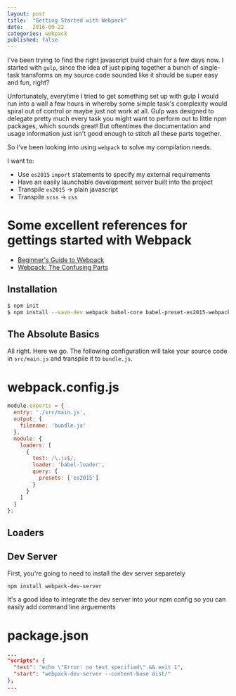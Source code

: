 ```yaml
---
layout: post
title:  "Getting Started with Webpack"
date:   2016-09-22 
categories: webpack
published: false
---
```


I've been trying to find the right javascript build chain for a few days now. I started with `gulp`, since the idea of just piping together a bunch of single-task transforms on my source code sounded like it should be super easy and fun, right?

Unfortunately, everytime I tried to get something set up with gulp I would run into a wall a few hours in whereby some simple task's complexity would spiral out of control or maybe just not work at all. Gulp was designed to delegate pretty much every task you might want to perform out to little npm packages, which sounds great! But oftentimes the documentation and usage information just isn't good enough to stitch all these parts together.

So I've been looking into using `webpack` to solve my compilation needs.

I want to:
 - Use `es2015` `import` statements to specify my external requirements
 - Have an easily launchable development server built into the project
 - Transpile `es2015` -> plain javascript
 - Transpile `scss` -> `css`

# Some excellent references for gettings started with Webpack
 - [Beginner's Guide to Webpack](https://medium.com/@dabit3/beginner-s-guide-to-webpack-b1f1a3638460#.ru1lvt8h9)
 - [Webpack: The Confusing Parts](https://medium.com/@rajaraodv/webpack-the-confusing-parts-58712f8fcad9#.wqahi757o)


## Installation

``` bash
$ npm init
$ npm install --save-dev webpack babel-core babel-preset-es2015-webpack
```

## The Absolute Basics

All right. Here we go. The following configuration will take your source code in `src/main.js` and transpile it to `bundle.js`.

# webpack.config.js
``` javascript
module.exports = {
  entry: './src/main.js',
  output: {
    filename: 'bundle.js'
  },
  module: {
    loaders: [
      {
        test: /\.js$/,
        loader: 'babel-loader',
        query: {
          presets: ['es2015']
        }
      }
    ]
  }
};
```

## Loaders

## Dev Server

First, you're going to need to install the dev server separetely

```
npm install webpack-dev-server
```

It's a good idea to integrate the dev server into your npm config so you can easily add command line arguements

# package.json
``` json
...
"scripts": {
  "test": "echo \"Error: no test specified\" && exit 1",
  "start": "webpack-dev-server --content-base dist/"
},
...
```

